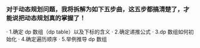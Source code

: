 ### 对于动态规划问题，我将拆解为如下五步曲，这五步都搞清楚了，才能说把动态规划真的掌握了！

· 1.确定 dp 数组（dp table）以及下标的含义
· 2.确定递推公式
· 3.dp 数组如何初始化
· 4.确定遍历顺序
· 5.举例推导 dp 数组
